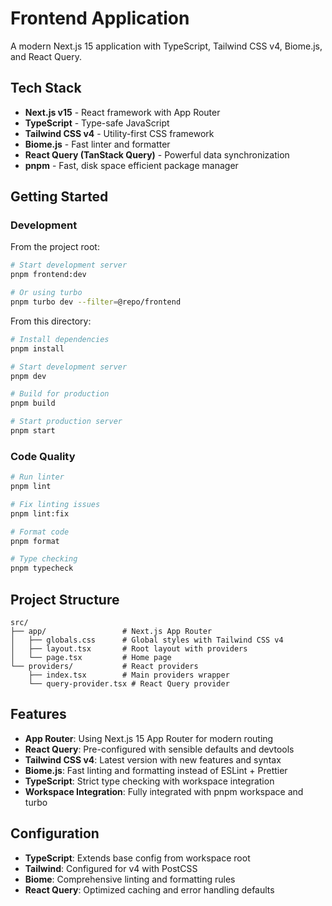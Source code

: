 # Frontend Application

A modern Next.js 15 application with TypeScript, Tailwind CSS v4, Biome.js, and React Query.

## Tech Stack

- **Next.js v15** - React framework with App Router
- **TypeScript** - Type-safe JavaScript
- **Tailwind CSS v4** - Utility-first CSS framework
- **Biome.js** - Fast linter and formatter
- **React Query (TanStack Query)** - Powerful data synchronization
- **pnpm** - Fast, disk space efficient package manager

## Getting Started

### Development

From the project root:

```bash
# Start development server
pnpm frontend:dev

# Or using turbo
pnpm turbo dev --filter=@repo/frontend
```

From this directory:

```bash
# Install dependencies
pnpm install

# Start development server
pnpm dev

# Build for production
pnpm build

# Start production server
pnpm start
```

### Code Quality

```bash
# Run linter
pnpm lint

# Fix linting issues
pnpm lint:fix

# Format code
pnpm format

# Type checking
pnpm typecheck
```

## Project Structure

```
src/
├── app/                 # Next.js App Router
│   ├── globals.css      # Global styles with Tailwind CSS v4
│   ├── layout.tsx       # Root layout with providers
│   └── page.tsx         # Home page
└── providers/           # React providers
    ├── index.tsx        # Main providers wrapper
    └── query-provider.tsx # React Query provider
```

## Features

- **App Router**: Using Next.js 15 App Router for modern routing
- **React Query**: Pre-configured with sensible defaults and devtools
- **Tailwind CSS v4**: Latest version with new features and syntax
- **Biome.js**: Fast linting and formatting instead of ESLint + Prettier
- **TypeScript**: Strict type checking with workspace integration
- **Workspace Integration**: Fully integrated with pnpm workspace and turbo

## Configuration

- **TypeScript**: Extends base config from workspace root
- **Tailwind**: Configured for v4 with PostCSS
- **Biome**: Comprehensive linting and formatting rules
- **React Query**: Optimized caching and error handling defaults
